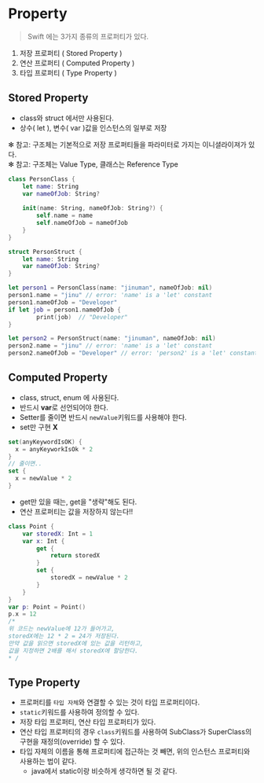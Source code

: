 # Property
> Swift 에는 3가지 종류의 프로퍼티가 있다.

1. 저장 프로퍼티 ( Stored Property )
2. 연산 프로퍼티 ( Computed Property )
3. 타입 프로퍼티 ( Type Property )

## Stored Property

- class와 struct 에서만 사용된다.
- 상수( let ), 변수( var )값을 인스턴스의 일부로 저장

✻ 참고: 구조체는 기본적으로 저장 프로퍼티들을 파라미터로 가지는 이니셜라이져가 있다.  
✻ 참고: 구조체는 Value Type, 클래스는 Reference Type  
```Swift
class PersonClass {
    let name: String
    var nameOfJob: String?
    
    init(name: String, nameOfJob: String?) {
        self.name = name
        self.nameOfJob = nameOfJob
    }
}

struct PersonStruct {
    let name: String
    var nameOfJob: String?
}

let person1 = PersonClass(name: "jinuman", nameOfJob: nil)
person1.name = "jinu" // error: 'name' is a 'let' constant
person1.nameOfJob = "Developer"
if let job = person1.nameOfJob {
        print(job)  // "Developer"
}

let person2 = PersonStruct(name: "jinuman", nameOfJob: nil)
person2.name = "jinu" // error: 'name' is a 'let' constant
person2.nameOfJob = "Developer" // error: 'person2' is a 'let' constant
```

## Computed Property

- class, struct, enum 에 사용된다.
- 반드시 **var**로 선언되어야 한다.
- Setter를 줄이면 반드시 `newValue`키워드를 사용해야 한다.
- set만 구현 **X**
```Swift
set(anyKeywordIsOK) {
  x = anyKeyworkIsOk * 2
}
// 줄이면..
set { 
  x = newValue * 2
}
```
- get만 있을 때는, get을 "생략"해도 된다.
- 연산 프로퍼티는 값을 저장하지 않는다!!
```Swift
class Point {
    var storedX: Int = 1
    var x: Int {
        get {
            return storedX
        }
        set {
            storedX = newValue * 2
        }
    }
}
var p: Point = Point()
p.x = 12
/* 
위 코드는 newValue에 12가 들어가고,   
storedX에는 12 * 2 = 24가 저장된다.  
만약 값을 읽으면 storedX에 있는 값을 리턴하고,   
값을 지정하면 2배를 해서 storedX에 할당한다.  
* /
```

## Type Property

- 프로퍼티를 `타입 자체`와 연결할 수 있는 것이 타입 프로퍼티이다.
- `static`키워드를 사용하여 정의할 수 있다.
- 저장 타입 프로퍼티, 연산 타입 프로퍼티가 있다.
- 연산 타입 프로퍼티의 경우 `class`키워드를 사용하여 SubClass가 SuperClass의 구현을 재정의(override) 할 수 있다.
- 타입 자체의 이름을 통해 프로퍼티에 접근하는 것 빼면, 위의 인스턴스 프로퍼티와 사용하는 법이 같다.
  - java에서 static이랑 비슷하게 생각하면 될 것 같다.


